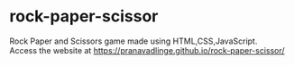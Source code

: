 # rock-paper-scissor
Rock Paper and Scissors game made using HTML,CSS,JavaScript.     
Access the website at https://pranavadlinge.github.io/rock-paper-scissor/
